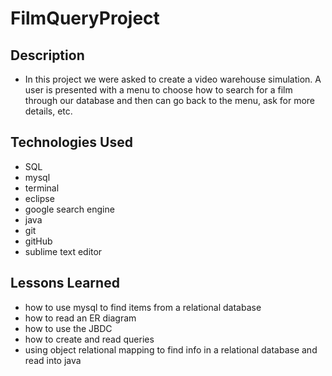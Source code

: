 # FilmQueryProject

## Description
- In this project we were asked to create a video warehouse simulation. A user is presented with a menu to choose how to search for a film through our database and then can go back to the menu, ask for more details, etc.

## Technologies Used
- SQL
- mysql
- terminal
- eclipse
- google search engine
- java
- git
- gitHub
- sublime text editor

## Lessons Learned
- how to use mysql to find items from a relational database
- how to read an ER diagram
- how to use the JBDC
- how to create and read queries
- using object relational mapping to find info in a relational database and read into java

